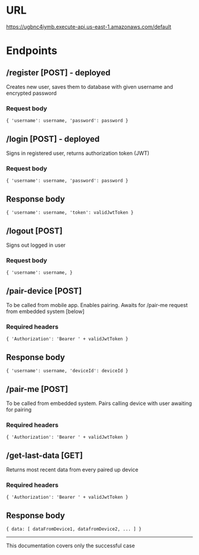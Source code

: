 # URL
https://ugbnc4iymb.execute-api.us-east-1.amazonaws.com/default
# Endpoints
## /register [POST] - deployed
Creates new user, saves them to database with given username and encrypted password
### Request body
`{
  'username': username,
  'password': password
}`
## /login [POST] - deployed
Signs in registered user, returns authorization token (JWT)
### Request body
`{
  'username': username,
  'password': password
}`
## Response body
`{
  'username': username,
  'token': validJwtToken
}`
## /logout [POST]
Signs out logged in user
### Request body
`{
  'username': username,
}`
## /pair-device [POST]
To be called from mobile app. Enables pairing. Awaits for /pair-me request from embedded system [below]
### Required headers
`{
  'Authorization': 'Bearer ' + validJwtToken
}`
## Response body
`{
  'username': username,
  'deviceId': deviceId
}`
## /pair-me [POST]
To be called from embedded system. Pairs calling device with user awaiting for pairing
### Required headers
`{
  'Authorization': 'Bearer ' + validJwtToken
}`
## /get-last-data [GET]
Returns most recent data from every paired up device
### Required headers
`{
  'Authorization': 'Bearer ' + validJwtToken
}`
## Response body
`{
  data: [
    dataFromDevice1,
    datafromDevice2,
    ...
  ]
}`
<hr>
This documentation covers only the successful case
